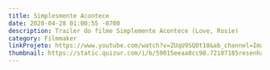 ```yaml
---
title: Simplesmente Acontece
date: 2020-04-28 01:00:55 -0700
description: Trailer do filme Simplemente Acontece (Love, Rosie)
category: Filmmaker
linkProjeto: https://www.youtube.com/watch?v=ZUqU9SQOt10&ab_channel=ImagemFilmes
thumbnail: https://static.quizur.com/i/b/59015eeaa8cc98.72107185resenha%20do%20filme%20simplesmente%20acontece%203.jpg
---
```

